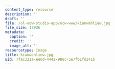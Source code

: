 ```yaml
---
content_type: resource
description: ''
draft: ''
file: /ol-ocw-studio-app/ocw-www/kianwahliew.jpg
file_size: 17936
metadata:
  caption: ''
  credit: ''
  image_alt: ''
resourcetype: Image
title: kianwahliew.jpg
uid: 7fac321a-ee0d-4442-988c-5e7fb1fd241b
---
```

